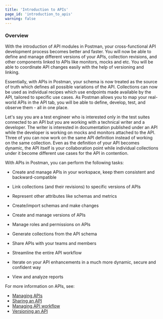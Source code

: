 ```yaml
---
title: 'Introduction to APIs'
page_id: 'introduction_to_apis'
warning: false
---
```


### Overview

With the introduction of API modules in Postman, your cross-functional API development process becomes better and faster. You will now be able to define and manage different versions of your APIs, collection revisions, and other components linked to APIs like monitors, mocks and etc. You will be able to coordinate API changes easily with the help of versioning and linking.

Essentially, with APIs in Postman, your schema is now treated as the source of truth which defines all possible variations of the API. Collections can now be used as individual recipes which use endpoints made available by the API, tailored to specific use cases. As Postman allows you to map your real-world APIs in the API tab, you will be able to define, develop, test, and observe them - all in one place.

Let's say you are a test engineer who is interested only in the test suites connected to an API but you are working with a technical writer and a developer. The writer is interested in documentation published under an API while the developer is working on mocks and monitors attached to the API. Three of you can now work on the same API definition instead of working on the same collection. Even as the definition of your API becomes dynamic, the API itself is your collaboration point while individual collections under it become different use cases for the API in contention.

With APIs in Postman, you can perform the following tasks:

- Create and manage APIs in your workspace, keep them consistent and backward-compatible

- Link collections (and their revisions) to specific versions of APIs

- Represent other attributes like schemas and metrics

- Create/import schemas and make changes

- Create and manage versions of APIs

- Manage roles and permissions on APIs

- Generate collections from the API schema

- Share APIs with your teams and members

- Streamline the entire API workflow

- Iterate on your API enhancements in a much more dynamic, secure and confident way

- View and analyze reports

For more information on APIs, see:

- [Managing APIs](/docs/v6/postman/design_and_develop_apis/managing_apis)
- [Sharing an API](/docs/v6/postman/design_and_develop_apis/sharing_apis)
- [Managing API workflow](/docs/v6/postman/design_and_develop_apis/the_api_workflow)
- [Versioning an API](/docs/v6/postman/design_and_develop_apis/versioning_an_api)
